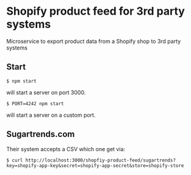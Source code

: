 # Shopify product feed for 3rd party systems

Microservice to export product data from a Shopify shop to 3rd party systems

## Start

```
$ npm start
```

will start a server on port 3000.

```
$ PORT=4242 npm start
```

will start a server on a custom port.

## Sugartrends.com

Their system accepts a CSV which one get via:

```
$ curl http://localhost:3000/shopfiy-product-feed/sugartrends?key=shopify-app-key&secret=shopify-app-secret&store=shopify-store
```

